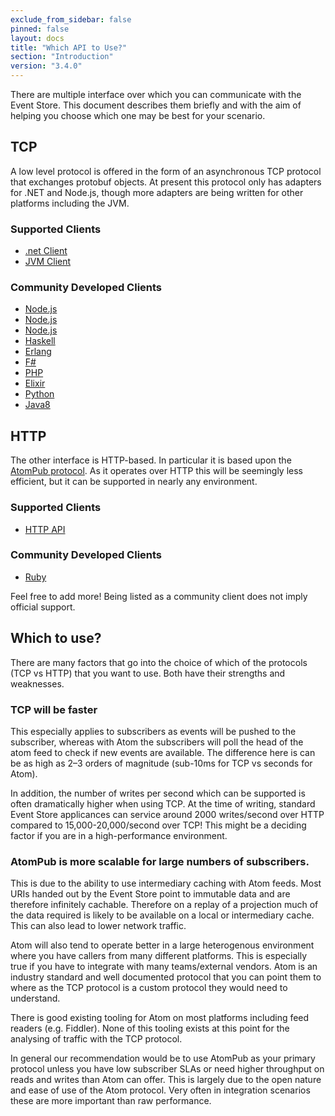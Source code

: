 ```yaml
---
exclude_from_sidebar: false
pinned: false
layout: docs
title: "Which API to Use?"
section: "Introduction"
version: "3.4.0"
---
```


There are multiple interface over which you can communicate with the Event Store. This document describes them briefly and with the aim of helping you choose which one may be best for your scenario.

## TCP

A low level protocol is offered in the form of an asynchronous TCP protocol that exchanges protobuf objects. At present this protocol only has adapters for .NET and Node.js, though more adapters are being written for other platforms including the JVM.

### Supported Clients

- [.net Client](http://www.nuget.org/packages/EventStore.Client)
- [JVM Client](https://github.com/EventStore/EventStore.JVM)

### Community Developed Clients

- [Node.js](https://www.npmjs.com/package/event-store-client)
- [Node.js](https://www.npmjs.com/package/ges-client)
- [Node.js](https://github.com/nicdex/eventstore-node)
- [Haskell](https://github.com/YoEight/eventstore)
- [Erlang](https://bitbucket.org/anakryiko/erles)
- [F#](https://github.com/haf/EventStore.Client.FSharp)
- [PHP](https://github.com/dbellettini/php-eventstore-client)
- [Elixir](https://github.com/exponentially/extreme)
- [Python](https://github.com/madedotcom/atomicpuppy)
- [Java8](https://github.com/msemys/esjc)

## HTTP

The other interface is HTTP-based. In particular it is based upon the [AtomPub protocol](http://tools.ietf.org/html/rfc5023). As it operates over HTTP this will be seemingly less efficient, but it can be supported in nearly any environment.

### Supported Clients

- [HTTP API](/http-api)

### Community Developed Clients

- [Ruby](https://github.com/arkency/http_eventstore)

<span class="note">
Feel free to add more! Being listed as a community client does not imply official support.
</span>

## Which to use?

There are many factors that go into the choice of which of the protocols (TCP vs HTTP) that you want to use. Both have their strengths and weaknesses.

### TCP will be faster

This especially applies to subscribers as events will be pushed to the subscriber, whereas with Atom the subscribers will poll the head of the atom feed to check if new events are available. The difference here is can be as high as 2–3 orders of magnitude (sub-10ms for TCP vs seconds for Atom).

In addition, the number of writes per second which can be supported is often dramatically higher when using TCP. At the time of writing, standard Event Store applicances can service around 2000 writes/second over HTTP compared to 15,000-20,000/second over TCP! This might be a deciding factor if you are in a high-performance environment.

### AtomPub is more scalable for large numbers of subscribers.

This is due to the ability to use intermediary caching with Atom feeds. Most URIs handed out by the Event Store point to immutable data and are therefore infinitely cachable. Therefore on a replay of a projection much of the data required is likely to be available on a local or intermediary cache. This can also lead to lower network traffic.

Atom will also tend to operate better in a large heterogenous environment where you have callers from many different platforms. This is especially true if you have to integrate with many teams/external vendors. Atom is an industry standard and well documented protocol that you can point them to where as the TCP protocol is a custom protocol they would need to understand.

There is good existing tooling for Atom on most platforms including feed readers (e.g. Fiddler). None of this tooling exists at this point for the analysing of traffic with the TCP protocol.

<span class="note">
In general our recommendation would be to use AtomPub as your primary protocol unless you have low subscriber SLAs or need higher throughput on reads and writes than Atom can offer. This is largely due to the open nature and ease of use of the Atom protocol. Very often in integration scenarios these are more important than raw performance.
</span>
